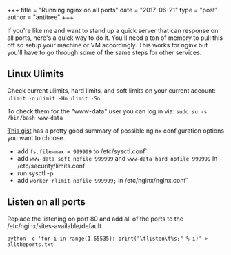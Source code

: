 +++
title = "Running nginx on all ports"
date = "2017-06-21"
type = "post"
author = "antitree"
+++

If you're like me and want to stand up a quick server that can response on all ports, 
here's a quick way to do it. You'll need a ton of memory to pull this off so setup your
machine or VM accordingly. This works for nginx but you'll have to go through some
of the same steps for other services. 

## Linux Ulimits

Check current ulimits, hard limits, and soft limits on your current account:
`ulimit -n`
`ulimit -Hn`
`ulimit -Sn`

To check them for the "www-data" user you can log in via:
`sudo su -s /bin/bash www-data`

[This gist](https://gist.github.com/joewiz/4c39c9d061cf608cb62b) has a pretty good summary of
possible nginx configuration options you want to choose. 

* add `fs.file-max = 999999` to /etc/sysctl.conf`
* add `www-data soft nofile 999999` and `www-data hard nofile 999999` in /etc/security/limits.conf
* run sysctl -p
* add `worker_rlimit_nofile 999999;` in /etc/nginx/nginx.conf`

## Listen on all ports

Replace the listening on port 80 and add all of the ports to the /etc/nginx/sites-available/default. 

```
python -c 'for i in range(1,65535): print("\tlisten\t%s;" % i)' > alltheports.txt
```
